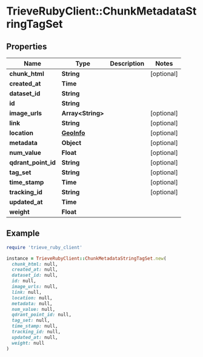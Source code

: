 # TrieveRubyClient::ChunkMetadataStringTagSet

## Properties

| Name | Type | Description | Notes |
| ---- | ---- | ----------- | ----- |
| **chunk_html** | **String** |  | [optional] |
| **created_at** | **Time** |  |  |
| **dataset_id** | **String** |  |  |
| **id** | **String** |  |  |
| **image_urls** | **Array&lt;String&gt;** |  | [optional] |
| **link** | **String** |  | [optional] |
| **location** | [**GeoInfo**](GeoInfo.md) |  | [optional] |
| **metadata** | **Object** |  | [optional] |
| **num_value** | **Float** |  | [optional] |
| **qdrant_point_id** | **String** |  | [optional] |
| **tag_set** | **String** |  | [optional] |
| **time_stamp** | **Time** |  | [optional] |
| **tracking_id** | **String** |  | [optional] |
| **updated_at** | **Time** |  |  |
| **weight** | **Float** |  |  |

## Example

```ruby
require 'trieve_ruby_client'

instance = TrieveRubyClient::ChunkMetadataStringTagSet.new(
  chunk_html: null,
  created_at: null,
  dataset_id: null,
  id: null,
  image_urls: null,
  link: null,
  location: null,
  metadata: null,
  num_value: null,
  qdrant_point_id: null,
  tag_set: null,
  time_stamp: null,
  tracking_id: null,
  updated_at: null,
  weight: null
)
```

